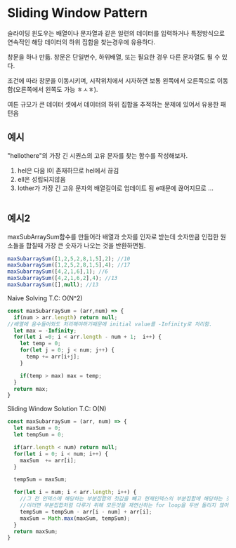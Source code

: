 # Sliding Window Pattern
슬라이딩 윈도우는 배열이나 문자열과 같은 일련의 데이터를 입력하거나 특정방식으로 연속적인 해당 데이터의 하위 집합을 찾는경우에 유용하다.

창문을 하나 만듦. 창문은 단일변수, 하위배열, 또는 필요한 경우 다른 문자열도 될 수 있다.

조건에 따라 창문을 이동시키며, 시작위치에서 시자하면 보통 왼쪽에서 오른쪽으로 이동함(오른쪽에서 왼쪽도 가능 ㅎㅅㅎ).

여튼 규모가 큰 데이터 셋에서 데이터의 하위 집합을 추적하는 문제에 있어서 유용한 패턴음

## 예시
"hellothere"의 가장 긴 시퀀스의 고유 문자를 찾는 함수를 작성해보자.
1. hel은 다음 l이 존재하므로 hel에서 끊김
2. ell은 성립되지않음
3. lother가 가장 긴 고유 문자의 배열길이로 업데이트 됨  e때문에 끊어지므로
...
```
```

## 예시2
maxSubArraySum함수를 만들어라
배열과 숫자를 인자로 받는데 숫자만큼 인접한 원소들을 합칠때 가장 큰 숫자가 나오는 것을 반환하면됨.
```javascript
maxSubarraySum([1,2,5,2,8,1,5],2); //10
maxSubarraySum([1,2,5,2,8,1,5],4); //17
maxSubarraySum([4,2,1,6],1); //6
maxSubarraySum([4,2,1,6,2],4); //13
maxSubarraySum([],null); //13
```

Naive Solving
T.C: O(N^2)
```javascript
const maxSubarraySum = (arr,num) => {
  if(num > arr.length) return null;
//배열에 음수들어와도 처리해야하기때문에 initial value를 -Infinity로 처리함.
  let max = -Infinity;
  for(let i =0; i < arr.length - num + 1;  i++) {
    let temp = 0;
    for(let j = 0; j < num; j++) {
      temp += arr[i+j];
    }

    if(temp > max) max = temp;
  }
  return max;
}
```

Sliding Window Solution
T.C: O(N)
```javascript
const maxSubarraySum = (arr, num) => {
  let maxSum = 0;
  let tempSum = 0;

  if(arr.length < num) return null;
  for(let i = 0; i < num; i++) {
    maxSum  += arr[i];
  }

  tempSum = maxSum;

  for(let i = num; i < arr.length; i++) {
    //그 전 인덱스에 해당하는 부분집합의 첫값을 빼고 현재인덱스의 부분집합에 해당하는 것의 마지막값만 기존의 값에다가 더해주면 연산을 줄이게 됨.
    //이러면 부분집합처럼 다루기 위해 모든것을 재연산하는 for loop을 두번 돌리지 않아도 됨.
    tempSum = tempSum - arr[i - num] + arr[i];
    maxSum = Math.max(maxSum, tempSum);
  }
  return maxSum;
}
```